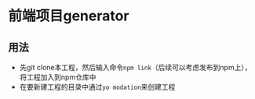 # 前端项目generator

## 用法

* 先git clone本工程，然后输入命令`npm link`（后续可以考虑发布到npm上），将工程加入到npm仓库中
* 在要新建工程的目录中通过`yo modation`来创建工程
